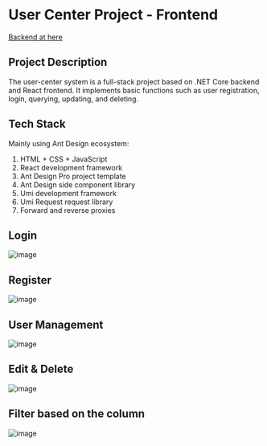 # User Center Project - Frontend
[Backend at here](https://github.com/Koksheng/usercenter-backend2)

## Project Description

The user-center system is a full-stack project based on .NET Core backend and React frontend. It implements basic functions such as user registration, login, querying, updating, and deleting.

## Tech Stack
Mainly using Ant Design ecosystem:

1. HTML + CSS + JavaScript 
2. React development framework
3. Ant Design Pro project template
4. Ant Design side component library
5. Umi development framework
6. Umi Request request library
7. Forward and reverse proxies


## Login
![image](https://github.com/Koksheng/usercenter-frontend2/assets/33799735/75a020db-c877-4d81-889e-62354f23b157)

## Register
![image](https://github.com/Koksheng/usercenter-frontend2/assets/33799735/ad5c2583-e476-445c-8e0e-44e105397502)

## User Management
![image](https://github.com/Koksheng/usercenter-frontend2/assets/33799735/238c90e3-3432-46f1-a6f9-296071c40015)

## Edit & Delete
![image](https://github.com/Koksheng/usercenter-frontend2/assets/33799735/1755d784-ee6d-4bae-a2aa-afb33fe22b75)

## Filter based on the column
![image](https://github.com/Koksheng/usercenter-frontend2/assets/33799735/04c41a19-0e56-49bf-a8a7-e9266520ac28)

